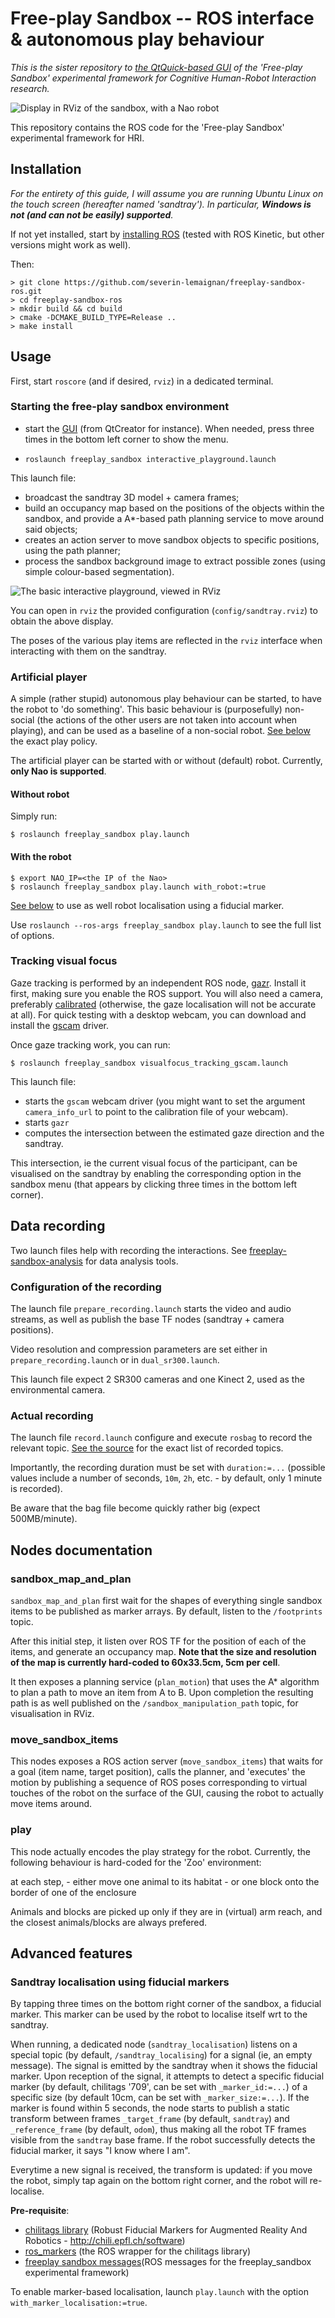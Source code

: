 Free-play Sandbox -- ROS interface & autonomous play behaviour
==============================================================

*This is the sister repository to [the QtQuick-based
GUI](https://github.com/severin-lemaignan/freeplay-sandbox-qt) of the
'Free-play Sandbox' experimental framework for Cognitive Human-Robot
Interaction research.*

![Display in RViz of the sandbox, with a Nao robot](docs/zoo-activity.png)

This repository contains  the ROS code for the 'Free-play Sandbox'
experimental framework for HRI.


Installation
------------

*For the entirety of this guide, I will assume you are running Ubuntu Linux on
the touch screen (hereafter named 'sandtray'). In particular, **Windows is not
(and can not be easily) supported**.*

If not yet installed, start by [installing
ROS](http://wiki.ros.org/ROS/Installation) (tested with ROS Kinetic, but
other versions might work as well).

Then:

```
> git clone https://github.com/severin-lemaignan/freeplay-sandbox-ros.git
> cd freeplay-sandbox-ros
> mkdir build && cd build
> cmake -DCMAKE_BUILD_TYPE=Release ..
> make install
```

Usage
-----

First, start `roscore` (and if desired, `rviz`) in a dedicated terminal.

### Starting the free-play sandbox environment

- start the [GUI](https://github.com/severin-lemaignan/freeplay-sandbox-qt)
  (from QtCreator for instance). When needed, press three times in the bottom
  left corner to show the menu.

- `roslaunch freeplay_sandbox interactive_playground.launch`

This launch file:

- broadcast the sandtray 3D model + camera frames;
- build an occupancy map based on the positions of the objects within the sandbox, and provide a 
  A\*-based path planning service to move around said objects;
- creates an action server to move sandbox objects to specific positions, using the path planner;
- process the sandbox background image to extract possible zones (using simple
  colour-based segmentation).

![The basic interactive playground, viewed in RViz](docs/rviz-sandtray.png)

You can open in `rviz` the provided configuration (`config/sandtray.rviz`) to
obtain the above display.

The poses of the various play items are reflected in the `rviz` interface when
interacting with them on the sandtray.

### Artificial player

A simple (rather stupid) autonomous play behaviour can be started, to have the
robot to 'do something'. This basic behaviour is (purposefully) non-social (the
actions of the other users are not taken into account when playing), and can be
used as a baseline of a non-social robot. [See below](#play) the exact play
policy.

The artificial player can be started with or without (default) robot. Currently,
**only Nao is supported**.

#### Without robot

Simply run:

```
$ roslaunch freeplay_sandbox play.launch
```

#### With the robot

```
$ export NAO_IP=<the IP of the Nao>
$ roslaunch freeplay_sandbox play.launch with_robot:=true
```

[See below](#Sandtray-localisation-using-fiducial-markers) to use as well robot localisation using a fiducial marker.

Use `roslaunch --ros-args freeplay_sandbox play.launch` to see the full list of
options.

### Tracking visual focus

Gaze tracking is performed by an independent ROS node,
[gazr](https://github.com/severin-lemaignan/gazr). Install it first, making sure
you enable the ROS support. You will also need a camera, preferably
[calibrated](http://wiki.ros.org/camera_calibration/Tutorials/MonocularCalibration)
(otherwise, the gaze localisation will not be accurate at all). For quick
testing with a desktop webcam, you can download and install the
[gscam](https://github.com/ros-drivers/gscam) driver.

Once gaze tracking work, you can run:

```
$ roslaunch freeplay_sandbox visualfocus_tracking_gscam.launch
```

This launch file:

- starts the `gscam` webcam driver (you might want to set the argument `camera_info_url` to point to
  the calibration file of your webcam).
- starts `gazr`
- computes the intersection between the estimated gaze direction and the
  sandtray.

This intersection, ie the current visual focus of the participant, can be
visualised on the sandtray by enabling the corresponding option in the sandbox
menu (that appears by clicking three times in the bottom left corner).

Data recording
--------------

Two launch files help with recording the interactions. See
[freeplay-sandbox-analysis](https://github.com/severin-lemaignan/freeplay-sandbox-analysis)
for data analysis tools.

### Configuration of the recording

The launch file `prepare_recording.launch` starts the video and audio streams,
as well as publish the base TF nodes (sandtray + camera positions).

Video resolution and compression parameters are set either in
`prepare_recording.launch` or in `dual_sr300.launch`.

This launch file expect 2 SR300 cameras and one Kinect 2, used as the
environmental camera.

### Actual recording

The launch file `record.launch` configure and execute `rosbag` to record the
relevant topic. [See the
source](https://github.com/severin-lemaignan/freeplay-sandbox-ros/blob/master/launch/record.launch)
for the exact list of recorded topics.

Importantly, the recording duration must be set with `duration:=...` (possible
values include a number of seconds, `10m`, `2h`, etc. - by default, only 1
minute is recorded).

Be aware that the bag file become quickly rather big (expect 500MB/minute).


Nodes documentation
-------------------

### sandbox_map_and_plan

`sandbox_map_and_plan` first wait for the shapes of everything single
sandbox items to be published as marker arrays. By default, listen to the
`/footprints` topic.

After this initial step, it listen over ROS TF for the position of each of the
items, and generate an occupancy map. **Note that the size and resolution of the
map is currently hard-coded to 60x33.5cm, 5cm per cell**.

It then exposes a planning service (`plan_motion`) that uses the A\*
algorithm to plan a path to move an item from A to B.
Upon completion the resulting path is as well published on
the `/sandbox_manipulation_path` topic, for visualisation in RViz.


### move_sandbox_items

This nodes exposes a ROS action server (`move_sandbox_items`) that waits for
a goal (item name, target position), calls the planner, and 'executes' the
motion by publishing a sequence of ROS poses corresponding to virtual touches of
the robot on the surface of the GUI, causing the robot to actually move items
around.

### play

This node actually encodes the play strategy for the robot. Currently, the
following behaviour is hard-coded for the 'Zoo' environment:

at each step,
    - either move one animal to its habitat
    - or one block onto the border of one of the enclosure

Animals and blocks are picked up only if they are in (virtual) arm reach, and
the closest animals/blocks are always prefered.


Advanced features
-----------------

### Sandtray localisation using fiducial markers

By tapping three times on the bottom right corner of the sandbox, a fiducial
marker. This marker can be used by the robot to localise itself wrt to the
sandtray.

When running, a dedicated node (`sandtray_localisation`) listens on a special
topic (by default, `/sandtray_localising`) for a signal (ie, an empty message).
The signal is emitted by the sandtray when it shows the fiducial marker. Upon
reception of the signal, it attempts to detect a specific fiducial marker (by
default, chilitags '709', can be set with `_marker_id:=...`) of a specific size
(by default 10cm, can be set with `_marker_size:=...`). If the marker is found
within 5 seconds, the node starts to publish a static transform between frames
`_target_frame` (by default, `sandtray`) and `_reference_frame` (by default,
`odom`), thus making all the robot TF frames visible from the `sandtray` base
frame. If the robot successfully detects the fiducial marker, it says "I know
where I am".

Everytime a new signal is received, the transform is updated: if you move the
robot, simply tap again on the bottom right corner, and the robot will
re-localise.

**Pre-requisite**: 
  - [chilitags library](https://github.com/chili-epfl/chilitags) (Robust Fiducial Markers for Augmented Reality And Robotics - http://chili.epfl.ch/software)
  - [ros_markers](https://github.com/chili-epfl/ros_markers) (the
ROS wrapper for the chilitags library)
  - [freeplay sandbox messages](https://github.com/severin-lemaignan/freeplay-sandbox-msgs)(ROS messages for the freeplay_sandbox experimental framework)

To enable marker-based localisation, launch `play.launch` with the option
`with_marker_localisation:=true`.


